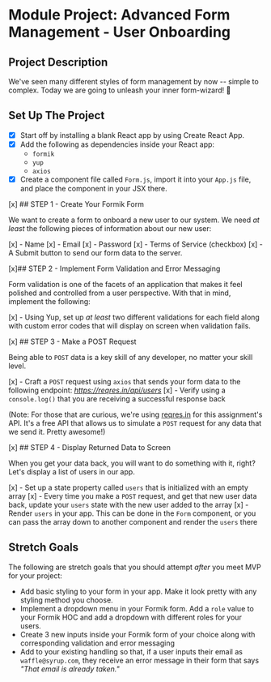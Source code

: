 # Module Project: Advanced Form Management - User Onboarding
## Project Description

We've seen many different styles of form management by now -- simple to complex. Today we are going to unleash your inner form-wizard! 🧙

## Set Up The Project

- [x] Start off by installing a blank React app by using Create React App.
- [x] Add the following as dependencies inside your React app:
  - `formik`
  - `yup`
  - `axios`
- [x] Create a component file called `Form.js`, import it into your `App.js` file, and place the component in your JSX there.

[x] ## STEP 1 - Create Your Formik Form

We want to create a form to onboard a new user to our system. We need _at least_ the following pieces of information about our new user:

[x] - Name
[x] - Email
[x] - Password
[x] - Terms of Service (checkbox)
[x] - A Submit button to send our form data to the server.

[x]## STEP 2 - Implement Form Validation and Error Messaging

Form validation is one of the facets of an application that makes it feel polished and controlled from a user perspective. With that in mind, implement the following:

[x] - Using Yup, set up _at least_ two different validations for each field along with custom error codes that will display on screen when validation fails.

[x] ## STEP 3 - Make a POST Request

Being able to `POST` data is a key skill of any developer, no matter your skill level.

[x] - Craft a `POST` request using `axios` that sends your form data to the following endpoint: _https://reqres.in/api/users_
[x] - Verify using a `console.log()` that you are receiving a successful response back

(Note: For those that are curious, we're using [reqres.in](https://reqres.in/) for this assignment's API. It's a free API that allows us to simulate a `POST` request for any data that we send it. Pretty awesome!)

[x] ## STEP 4 - Display Returned Data to Screen

When you get your data back, you will want to do something with it, right? Let's display a list of users in our app.

[x] - Set up a state property called `users` that is initialized with an empty array
[x] - Every time you make a `POST` request, and get that new user data back, update your `users` state with the new user added to the array
[x] - Render `users` in your app. This can be done in the `Form` component, or you can pass the array down to another component and render the `users` there

## Stretch Goals

The following are stretch goals that you should attempt _after_ you meet MVP for your project:

- Add basic styling to your form in your app. Make it look pretty with any styling method you choose.
- Implement a dropdown menu in your Formik form. Add a `role` value to your Formik HOC and add a dropdown with different roles for your users.
- Create 3 new inputs inside your Formik form of your choice along with corresponding validation and error messaging
- Add to your existing handling so that, if a user inputs their email as `waffle@syrup.com`, they receive an error message in their form that says _"That email is already taken."_
